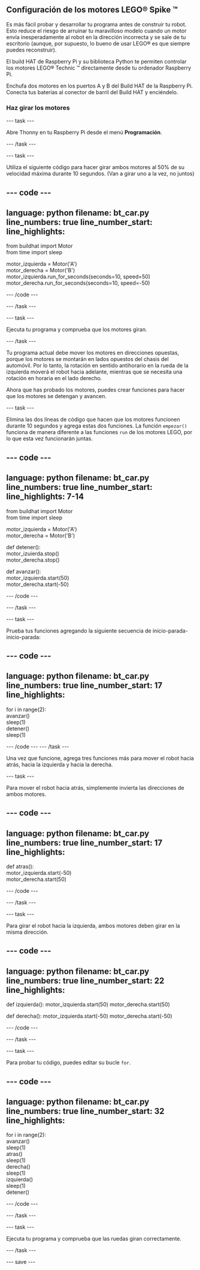 ## Configuración de los motores LEGO® Spike ™

Es más fácil probar y desarrollar tu programa antes de construir tu robot. Esto reduce el riesgo de arruinar tu maravilloso modelo cuando un motor envía inesperadamente al robot en la dirección incorrecta y se sale de tu escritorio (aunque, por supuesto, lo bueno de usar LEGO® es que siempre puedes reconstruir).

El build HAT de Raspberry Pi y su biblioteca Python te permiten controlar los motores LEGO® Technic ™ directamente desde tu ordenador Raspberry Pi.

Enchufa dos motores en los puertos A y B del Build HAT de la Raspberry Pi. Conecta tus baterías al conector de barril del Build HAT y enciéndelo.

### Haz girar los motores

--- task ---

Abre Thonny en tu Raspberry Pi desde el menú **Programación**.

--- /task ---

--- task ---

Utiliza el siguiente código para hacer girar ambos motores al 50% de su velocidad máxima durante 10 segundos. (Van a girar uno a la vez, no juntos)

--- code ---
---
language: python 
filename: bt_car.py 
line_numbers: true 
line_number_start:
line_highlights:
---

from buildhat import Motor   
from time import sleep

motor_izquierda = Motor('A')   
motor_derecha = Motor('B')   
motor_izquierda.run_for_seconds(seconds=10, speed=50)   
motor_derecha.run_for_seconds(seconds=10, speed=-50)

--- /code ---

--- /task ---

--- task ---

Ejecuta tu programa y comprueba que los motores giran.

--- /task ---

Tu programa actual debe mover los motores en direcciones opuestas, porque los motores se montarán en lados opuestos del chasis del automóvil. Por lo tanto, la rotación en sentido antihorario en la rueda de la izquierda moverá el robot hacia adelante, mientras que se necesita una rotación en horaria en el lado derecho.

Ahora que has probado los motores, puedes crear funciones para hacer que los motores se detengan y avancen.

--- task ---

Elimina las dos líneas de código que hacen que los motores funcionen durante 10 segundos y agrega estas dos funciones. La función `empezar()` funciona de manera diferente a las funciones `run` de los motores LEGO, por lo que esta vez funcionarán juntas.

--- code ---
---
language: python 
filename: bt_car.py 
line_numbers: true 
line_number_start:
line_highlights: 7-14
---

from buildhat import Motor   
from time import sleep

motor_izquierda = Motor('A')    
motor_derecha = Motor('B')

def detener():    
    motor_izuierda.stop()    
    motor_derecha.stop()


def avanzar():     
    motor_izquierda.start(50)     
    motor_derecha.start(-50)


--- /code ---

--- /task ---

--- task ---

Prueba tus funciones agregando la siguiente secuencia de inicio-parada-inicio-parada:

--- code ---
---
language: python 
filename: bt_car.py 
line_numbers: true 
line_number_start: 17
line_highlights:
---

for i in range(2):    
    avanzar()    
    sleep(1)    
    detener()    
    sleep(1)

--- /code ---
--- /task ---


Una vez que funcione, agrega tres funciones más para mover el robot hacia atrás, hacia la izquierda y hacia la derecha.

--- task ---

Para mover el robot hacia atrás, simplemente invierta las direcciones de ambos motores.

--- code ---
---
language: python 
filename: bt_car.py 
line_numbers: true 
line_number_start: 17
line_highlights:
---

def atras():    
    motor_izquierda.start(-50)     
    motor_derecha.start(50)


--- /code ---

--- /task ---

--- task ---

Para girar el robot hacia la izquierda, ambos motores deben girar en la misma dirección.

--- code ---
---
language: python 
filename: bt_car.py 
line_numbers: true 
line_number_start: 22
line_highlights:
---

def izquierda(): 
    motor_izquierda.start(50) 
    motor_derecha.start(50)


def derecha(): 
    motor_izquierda.start(-50) 
    motor_derecha.start(-50)


--- /code ---

--- /task ---

--- task ---

Para probar tu código, puedes editar su bucle `for`.

--- code ---
---
language: python 
filename: bt_car.py 
line_numbers: true 
line_number_start: 32
line_highlights:
---

for i in range(2):    
    avanzar()     
    sleep(1)     
    atras()     
    sleep(1)     
    derecha()     
    sleep(1)     
    izquierda()      
    sleep(1)      
    detener()

--- /code ---

--- /task ---

--- task ---

Ejecuta tu programa y comprueba que las ruedas giran correctamente.

--- /task ---

--- save ---
